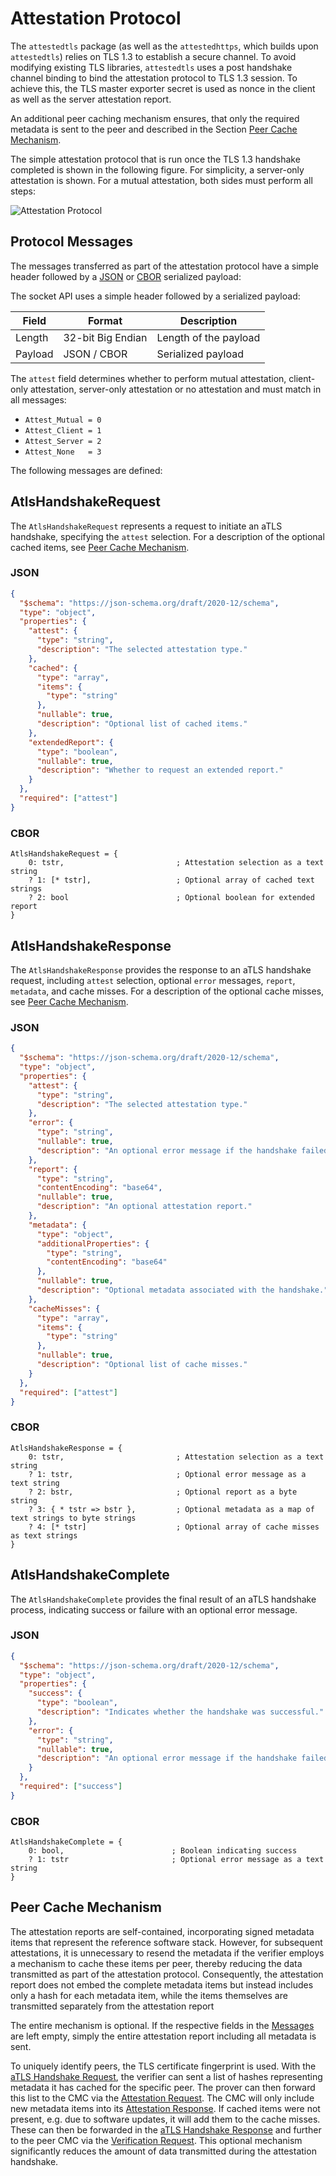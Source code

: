 # Attestation Protocol

The `attestedtls` package (as well as the `attestedhttps`, which builds upon `attestedtls`) relies
on TLS 1.3 to establish a secure channel. To avoid modifying existing TLS libraries, `attestedtls`
uses a post handshake channel binding to bind the attestation protocol to TLS 1.3 session.
To achieve this, the TLS master exporter secret is used as nonce in the client as well as
the server attestation report.

An additional peer caching mechanism ensures, that only the required metadata is sent to the peer
and described in the Section [Peer Cache Mechanism](#peer-cache-mechanism).

The simple attestation protocol that is run once the TLS 1.3 handshake completed is shown in the
following figure. For simplicity, a server-only attestation is shown. For a mutual attestation,
both sides must perform all steps:

![Attestation Protocol](./diagrams/atls-handshake.drawio.svg)

## Protocol Messages

The messages transferred as part of the attestation protocol have a simple header followed by
a [JSON](https://datatracker.ietf.org/doc/html/rfc8259) or
[CBOR](https://datatracker.ietf.org/doc/html/rfc8949) serialized payload:

The socket API uses a simple header followed by a serialized payload:

| Field   | Format            | Description           |
| ------- | ----------------- | --------------------- |
| Length  | 32-bit Big Endian | Length of the payload |
| Payload | JSON / CBOR       | Serialized payload    |

The `attest` field determines whether to perform mutual attestation, client-only attestation,
server-only attestation or no attestation and must match in all messages:

- `Attest_Mutual = 0`
- `Attest_Client = 1`
- `Attest_Server = 2`
- `Attest_None   = 3`

The following messages are defined:

## AtlsHandshakeRequest

The `AtlsHandshakeRequest` represents a request to initiate an aTLS handshake,
specifying the `attest` selection. For a description of the optional cached items,
see [Peer Cache Mechanism](#peer-cache-mechanism).

### JSON
```json
{
  "$schema": "https://json-schema.org/draft/2020-12/schema",
  "type": "object",
  "properties": {
    "attest": {
      "type": "string",
      "description": "The selected attestation type."
    },
    "cached": {
      "type": "array",
      "items": {
        "type": "string"
      },
      "nullable": true,
      "description": "Optional list of cached items."
    },
    "extendedReport": {
      "type": "boolean",
      "nullable": true,
      "description": "Whether to request an extended report."
    }
  },
  "required": ["attest"]
}
```

### CBOR
```
AtlsHandshakeRequest = {
    0: tstr,                         ; Attestation selection as a text string
    ? 1: [* tstr],                   ; Optional array of cached text strings
    ? 2: bool                        ; Optional boolean for extended report
}
```

## AtlsHandshakeResponse

The `AtlsHandshakeResponse` provides the response to an aTLS handshake request,
including `attest` selection, optional `error` messages, `report`, `metadata`, and cache misses.
For a description of the optional cache misses, see [Peer Cache Mechanism](#peer-cache-mechanism).

### JSON
```json
{
  "$schema": "https://json-schema.org/draft/2020-12/schema",
  "type": "object",
  "properties": {
    "attest": {
      "type": "string",
      "description": "The selected attestation type."
    },
    "error": {
      "type": "string",
      "nullable": true,
      "description": "An optional error message if the handshake failed."
    },
    "report": {
      "type": "string",
      "contentEncoding": "base64",
      "nullable": true,
      "description": "An optional attestation report."
    },
    "metadata": {
      "type": "object",
      "additionalProperties": {
        "type": "string",
        "contentEncoding": "base64"
      },
      "nullable": true,
      "description": "Optional metadata associated with the handshake."
    },
    "cacheMisses": {
      "type": "array",
      "items": {
        "type": "string"
      },
      "nullable": true,
      "description": "Optional list of cache misses."
    }
  },
  "required": ["attest"]
}
```

### CBOR
```
AtlsHandshakeResponse = {
    0: tstr,                         ; Attestation selection as a text string
    ? 1: tstr,                       ; Optional error message as a text string
    ? 2: bstr,                       ; Optional report as a byte string
    ? 3: { * tstr => bstr },         ; Optional metadata as a map of text strings to byte strings
    ? 4: [* tstr]                    ; Optional array of cache misses as text strings
}
```

## AtlsHandshakeComplete

The `AtlsHandshakeComplete` provides the final result of an aTLS handshake process,
indicating success or failure with an optional error message.

### JSON
```json
{
  "$schema": "https://json-schema.org/draft/2020-12/schema",
  "type": "object",
  "properties": {
    "success": {
      "type": "boolean",
      "description": "Indicates whether the handshake was successful."
    },
    "error": {
      "type": "string",
      "nullable": true,
      "description": "An optional error message if the handshake failed."
    }
  },
  "required": ["success"]
}
```

### CBOR
```
AtlsHandshakeComplete = {
    0: bool,                        ; Boolean indicating success
    ? 1: tstr                       ; Optional error message as a text string
}
```


## Peer Cache Mechanism

The attestation reports are self-contained, incorporating signed metadata items that represent the
reference software stack. However, for subsequent attestations, it is unnecessary to resend the
metadata if the verifier employs a mechanism to cache these items per peer, thereby reducing the
data transmitted as part of the attestation protocol. Consequently, the attestation report does not
embed the complete metadata items but instead includes only a hash for each metadata item, while the
items themselves are transmitted separately from the attestation report

The entire mechanism is optional. If the respective fields in the [Messages](#protocol-messages)
are left empty, simply the entire attestation report including all metadata is sent.

To uniquely identify peers, the TLS certificate fingerprint is used. With the
[aTLS Handshake Request](#atlshandshakerequest), the verifier can sent a list of hashes representing
metadata it has cached for the specific peer. The prover can then forward this list to the CMC
via the [Attestation Request](./cmcd-api.md#attestation-request). The CMC will only include
new metadata items into its [Attestation Response](./cmcd-api.md#attestation-response). If cached
items were not present, e.g. due to software updates, it will add them to the cache misses. These
can then be forwarded in the [aTLS Handshake Response](#atlshandshakeresponse) and further to the
peer CMC via the [Verification Request](./cmcd-api.md#verification-request). This optional mechanism
significantly reduces the amount of data transmitted during the attestation handshake.